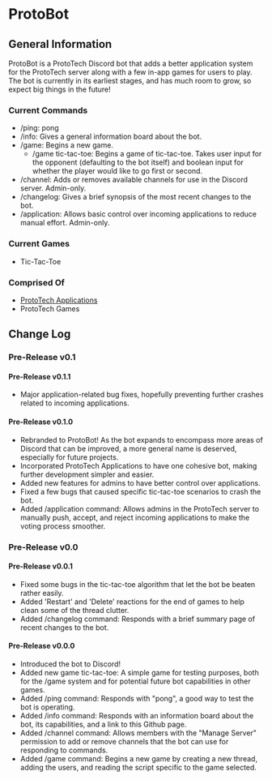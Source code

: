 # ProtoBot


## General Information
ProtoBot is a ProtoTech Discord bot that adds a better application system for the ProtoTech server along with a few in-app games for users to play. The bot is currently in its earliest stages, and has much room to grow, so expect big things in the future!
### Current Commands
- /ping: pong  
- /info: Gives a general information board about the bot.  
- /game: Begins a new game.
  - /game tic-tac-toe: Begins a game of tic-tac-toe. Takes user input for the opponent (defaulting to the bot itself) and boolean input for whether the player would like to go first or second.
- /channel: Adds or removes available channels for use in the Discord server. Admin-only.
- /changelog: Gives a brief synopsis of the most recent changes to the bot.
- /application: Allows basic control over incoming applications to reduce manual effort. Admin-only.
### Current Games
- Tic-Tac-Toe
### Comprised Of
- [ProtoTech Applications](https://github.com/vytross/app-bot)
- ProtoTech Games
 
## Change Log
### Pre-Release v0.1
#### Pre-Release v0.1.1
- Major application-related bug fixes, hopefully preventing further crashes related to incoming applications.
#### Pre-Release v0.1.0
- Rebranded to ProtoBot! As the bot expands to encompass more areas of Discord that can be improved, a more general name is deserved, especially for future projects.
- Incorporated ProtoTech Applications to have one cohesive bot, making further development simpler and easier.
- Added new features for admins to have better control over applications.
- Fixed a few bugs that caused specific tic-tac-toe scenarios to crash the bot.
- Added /application command: Allows admins in the ProtoTech server to manually push, accept, and reject incoming applications to make the voting process smoother.
### Pre-Release v0.0
#### Pre-Release v0.0.1
- Fixed some bugs in the tic-tac-toe algorithm that let the bot be beaten rather easily.
- Added 'Restart' and 'Delete' reactions for the end of games to help clean some of the thread clutter.
- Added /changelog command: Responds with a brief summary page of recent changes to the bot.
#### Pre-Release v0.0.0
- Introduced the bot to Discord!
- Added new game tic-tac-toe: A simple game for testing purposes, both for the /game system and for potential future bot capabilities in other games.
- Added /ping command: Responds with "pong", a good way to test the bot is operating.
- Added /info command: Responds with an information board about the bot, its capabilities, and a link to this Github page.
- Added /channel command: Allows members with the "Manage Server" permission to add or remove channels that the bot can use for responding to commands.
- Added /game command: Begins a new game by creating a new thread, adding the users, and reading the script specific to the game selected.
